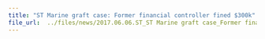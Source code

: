 ```yaml
---
title: "ST Marine graft case: Former financial controller fined $300k"
file_url:  ../files/news/2017.06.06.ST_ST Marine graft case_Former financial controller fined $300k v2.pdf
---
```


